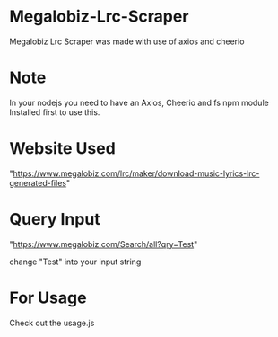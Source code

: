 # Megalobiz-Lrc-Scraper
Megalobiz Lrc Scraper was made with use of axios and cheerio

# Note
In your nodejs you need to have an Axios, Cheerio and fs npm module Installed first to use this.

# Website Used
"https://www.megalobiz.com/lrc/maker/download-music-lyrics-lrc-generated-files"

# Query Input
"https://www.megalobiz.com/Search/all?qry=Test"

change "Test" into your input string

# For Usage
Check out the usage.js
